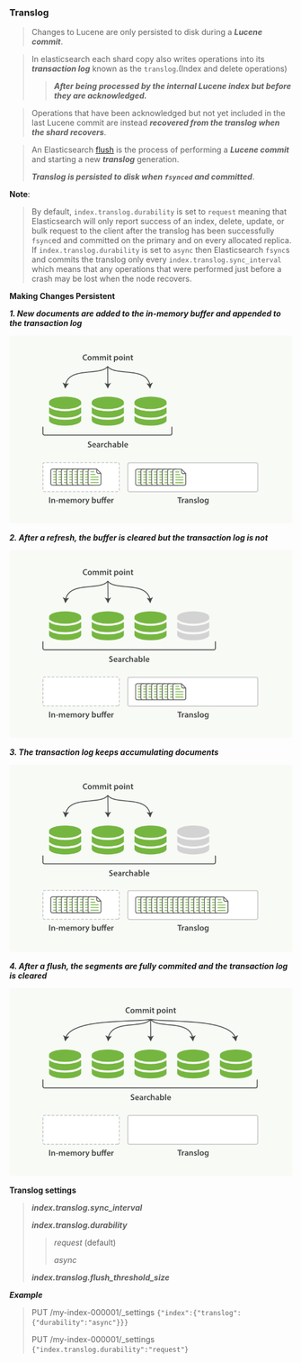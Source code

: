 ### Translog

> Changes to Lucene are only persisted to disk during a ***Lucene commit***.


> In elasticsearch each shard copy also writes operations into its ***transaction log*** known as the `translog`.(Index and delete operations) 
> 
>> ***After being processed by the internal Lucene index but before they are acknowledged.***
 

> Operations that have been acknowledged but not yet included in the last Lucene commit are instead ***recovered from the translog when the shard recovers***. 


> An Elasticsearch [flush](https://www.elastic.co/guide/en/elasticsearch/reference/7.17/indices-flush.html) is the process of performing a ***Lucene commit*** and starting a new ***translog*** generation.
> 
> ***Translog is persisted to disk when `fsynced` and committed***. 
> 

**Note**:
> 
> By default, `index.translog.durability` is set to `request` meaning that Elasticsearch will only report success of an index, delete, update, or bulk request to the client after the translog has been successfully `fsync`ed and committed on the primary and on every allocated replica. If `index.translog.durability` is set to `async` then Elasticsearch `fsync`s and commits the translog only every `index.translog.sync_interval` which means that any operations that were performed just before a crash may be lost when the node recovers.
> 


**Making Changes Persistent**

***1. New documents are added to the in-memory buffer and appended to the transaction log***

![New documents are added to the in-memory buffer and appended to the transaction log](images/translog-01.png)

***2. After a refresh, the buffer is cleared but the transaction log is not***

![After a refresh, the buffer is cleared but the transaction log is not](images/translog-02.png)

***3. The transaction log keeps accumulating documents***

![The transaction log keeps accumulating documents](images/translog-03.png)

***4. After a flush, the segments are fully commited and the transaction log is cleared***

![After a flush, the segments are fully commited and the transaction log is cleared](images/translog-04.png)

**Translog settings**
> 
> ***index.translog.sync_interval***
> 
> ***index.translog.durability***
> 
>> *request* (default)
>> 
>> *async*
> 
> ***index.translog.flush_threshold_size***
> 

***Example***

> PUT /my-index-000001/_settings `{"index":{"translog":{"durability":"async"}}}`
>
> PUT /my-index-000001/_settings `{"index.translog.durability":"request"}
`

